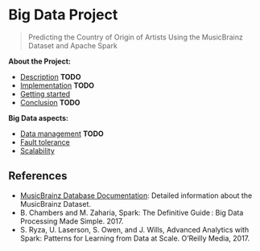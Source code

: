 # Big Data Project

> Predicting the Country of Origin of Artists Using the MusicBrainz Dataset and Apache Spark

**About the Project:** 

- [Description](./docs/project.md) **TODO** 
- [Implementation](./docs/implementation.md) **TODO** 
- [Getting started](./docs/getting-started.md)
- [Conclusion](./docs/conclusion.md) **TODO** 

**Big Data aspects:** 

- [Data management](./docs/data.md) **TODO** 
- [Fault tolerance](./docs/fault-tolerance.md) 
- [Scalability](./docs/scalability.md) 

## References

- [MusicBrainz Database Documentation](https://musicbrainz.org/doc/MusicBrainz_Database): Detailed information about the MusicBrainz Dataset.
- B. Chambers and M. Zaharia, Spark: The Definitive Guide : Big Data Processing Made Simple. 2017.
- S. Ryza, U. Laserson, S. Owen, and J. Wills, Advanced Analytics with Spark: Patterns for Learning from Data at Scale. O’Reilly Media, 2017.

